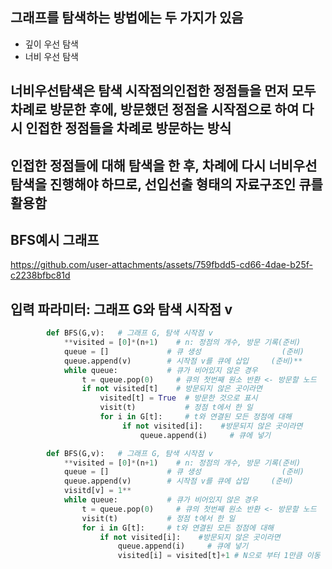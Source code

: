 ## 그래프를 탐색하는 방법에는 두 가지가 있음

- 깊이 우선 탐색
- 너비 우선 탐색

## 너비우선탐색은 탐색 시작점의인접한 정점들을 먼저 모두 차례로 방문한 후에, 방문했던 정점을 시작점으로 하여 다시 인접한 정점들을 차례로 방문하는 방식

## 인접한 정점들에 대해 탐색을 한 후, 차례에 다시 너비우선탐색을 진행해야 하므로, 선입선출 형태의 자료구조인 큐를 활용함

## BFS예시 그래프

https://github.com/user-attachments/assets/759fbdd5-cd66-4dae-b25f-c2238bfbc81d

## 입력 파라미터: 그래프 G와 탐색 시작점 v

```python
		def BFS(G,v):   # 그래프 G, 탐색 시작점 v 
			**visited = [0]*(n+1)    # n: 정점의 개수, 방문 기록(준비)
			queue = []             # 큐 생성                  (준비)
			queue.append(v)        # 시작점 v를 큐에 삽입     (준비)**
			while queue:           # 큐가 비어있지 않은 경우
				t = queue.pop(0)     # 큐의 첫번째 원소 반환 <- 방문할 노드
				if not visited[t]    # 방문되지 않은 곳이라면
					visited[t] = True  # 방문한 것으로 표시
					visit(t)           # 정점 t에서 한 일
					for i in G[t]:     # t와 연결된 모든 정점에 대해
						 if not visited[i]:    #방문되지 않은 곳이라면
							 queue.append(i)     # 큐에 넣기
```

```python
		def BFS(G,v):   # 그래프 G, 탐색 시작점 v 
			**visited = [0]*(n+1)    # n: 정점의 개수, 방문 기록(준비)
			queue = []             # 큐 생성                  (준비)
			queue.append(v)        # 시작점 v를 큐에 삽입     (준비)
			visitd[v] = 1**
			while queue:           # 큐가 비어있지 않은 경우
				t = queue.pop(0)     # 큐의 첫번째 원소 반환 <- 방문할 노드
				visit(t)           # 정점 t에서 한 일
				for i in G[t]:     # t와 연결된 모든 정점에 대해
					if not visited[i]:    #방문되지 않은 곳이라면
						queue.append(i)     # 큐에 넣기
						visited[i] = visited[t]+1 # N으로 부터 1만큼 이동
```